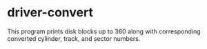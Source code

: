 # driver-convert
This program prints disk blocks up to 360 along with corresponding converted cylinder, track, and sector numbers.

